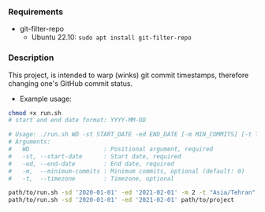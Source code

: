 ### Requirements

* git-filter-repo
    * Ubuntu 22.10: `sudo apt install git-filter-repo`

### Description
This project, is intended to warp (winks) git commit timestamps, therefore changing one's GitHub commit status.  
* Example usage:
```bash
chmod +x run.sh
# start and end date format: YYYY-MM-DD

# Usage: ./run.sh WD -st START_DATE -ed END_DATE [-m MIN_COMMITS] [-t TIMEZONE]
# Arguments:
#   WD                     : Positional argument, required
#   -st, --start-date      : Start date, required
#   -ed, --end-date        : End date, required
#   -m,  --minimum-commits : Minimum commits, optional (default: 0)
#   -t,  --timezone        : Timezone, optional

path/to/run.sh -sd '2020-01-01' -ed '2021-02-01' -m 2 -t "Asia/Tehran" path/to/project
path/to/run.sh -sd '2020-01-01' -ed '2021-02-01' path/to/project
```
